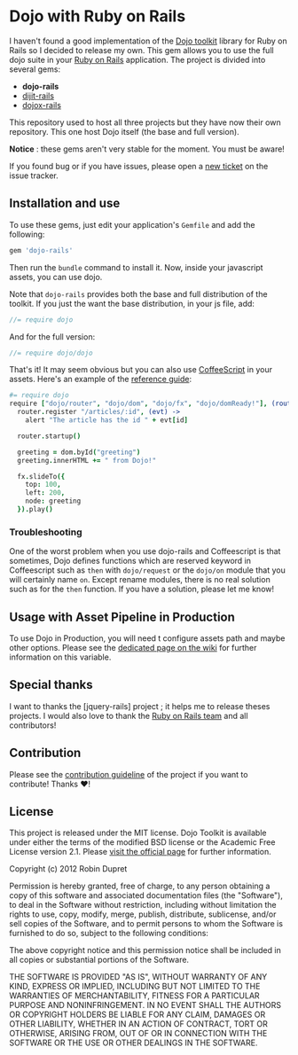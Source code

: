 # Dojo with Ruby on Rails

I haven't found a good implementation of the [Dojo toolkit][dojotoolkit] library
for Ruby on Rails so I decided to release my own. This gem allows you to use the
full dojo suite in your [Ruby on Rails][rails] application. The project
is divided into several gems:

* **dojo-rails**
* [dijit-rails]
* [dojox-rails]

This repository used to host all three projects but they have now their own
repository. This one host Dojo itself (the base and full version).

**Notice** : these gems aren't very stable for the moment. You must be aware!

If you found bug or if you have issues, please open a [new ticket] on the issue
tracker.

## Installation and use

To use these gems, just edit your application's `Gemfile` and add the following:

~~~ruby
gem 'dojo-rails'
~~~

Then run the `bundle` command to install it. Now, inside your javascript assets,
you can use dojo.

Note that `dojo-rails` provides both the base and full distribution of the
toolkit. If you just the want the base distribution, in your js file, add:

~~~javascript
//= require dojo
~~~

And for the full version:

~~~javascript
//= require dojo/dojo
~~~

That's it! It may seem obvious but you can also use [CoffeeScript][coffeescript]
in your assets. Here's an example of the [reference guide]:

~~~coffeescript
#= require dojo
require ["dojo/router", "dojo/dom", "dojo/fx", "dojo/domReady!"], (router, dom, fx) ->
  router.register "/articles/:id", (evt) ->
    alert "The article has the id " + evt[id]

  router.startup()

  greeting = dom.byId("greeting")
  greeting.innerHTML += " from Dojo!"

  fx.slideTo({
    top: 100,
    left: 200,
    node: greeting
  }).play()
~~~

### Troubleshooting

One of the worst problem when you use dojo-rails and Coffeescript is that
sometimes, Dojo defines functions which are reserved keyword in
Coffeescript such as `then` with `dojo/request` or the `dojo/on` module that you
will certainly name `on`. Except rename modules, there is no real solution such
as for the `then` function. If you have a solution, please let me know!

## Usage with Asset Pipeline in Production

To use Dojo in Production, you will need t configure assets path and maybe
other options. Please see the [dedicated page on the wiki][wiki] for further
information on this variable.

## Special thanks

I want to thanks the [jquery-rails] project ; it helps me to release theses
projects. I would also love to thank the [Ruby on Rails team][rails] and all
contributors!

## Contribution

Please see the [contribution guideline] of the project if you want to contribute!
Thanks :heart:!

## License

This project is released under the MIT license. Dojo Toolkit is available under
either the terms of the modified BSD license or the Academic Free License
version 2.1. Please [visit the official page](http://dojotoolkit.org/license)
for further information.

Copyright (c) 2012 Robin Dupret

Permission is hereby granted, free of charge, to any person obtaining
a copy of this software and associated documentation files (the "Software"),
to deal in the Software without restriction, including without limitation the
rights to use, copy, modify, merge, publish, distribute, sublicense, and/or
sell copies of the Software, and to permit persons to whom the Software is
furnished to do so, subject to the following conditions:

The above copyright notice and this permission notice shall be included in
all copies or substantial portions of the Software.

THE SOFTWARE IS PROVIDED "AS IS", WITHOUT WARRANTY OF ANY KIND, EXPRESS
OR IMPLIED, INCLUDING BUT NOT LIMITED TO THE WARRANTIES OF MERCHANTABILITY,
FITNESS FOR A PARTICULAR PURPOSE AND NONINFRINGEMENT. IN NO EVENT SHALL
THE AUTHORS OR COPYRIGHT HOLDERS BE LIABLE FOR ANY CLAIM, DAMAGES OR OTHER
LIABILITY, WHETHER IN AN ACTION OF CONTRACT, TORT OR OTHERWISE, ARISING
FROM, OUT OF OR IN CONNECTION WITH THE SOFTWARE OR THE USE OR OTHER
DEALINGS IN THE SOFTWARE.

[dojotoolkit]: http://dojotoolkit.org/
[rails]: http://rubyonrails.org/
[dijit-rails]: https://github.com/robin850/dijit-rails
[dojox-rails]: https://github.com/robin850/dojox-rails
[coffeescript]: http://coffeescript.org
[new ticket]: https://github.com/robin850/dojo-rails/issues/new
[reference guide]: http://dojotoolkit.org/reference-guide/1.8/
[wiki]: https://github.com/robin850/dojo-rails/wiki/Configuration-with-dojoConfig
[contribution guideline]: https://github.com/robin850/dojo-rails/wiki/Contributing
